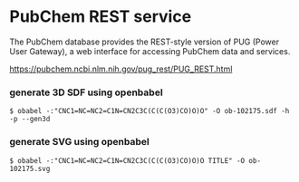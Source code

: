 PubChem REST service
====================

The PubChem database provides the REST-style version of PUG
(Power User Gateway), a web interface for accessing PubChem data and services.

https://pubchem.ncbi.nlm.nih.gov/pug_rest/PUG_REST.html

### generate 3D SDF using openbabel

```
$ obabel -:"CNC1=NC=NC2=C1N=CN2C3C(C(C(O3)CO)O)O" -O ob-102175.sdf -h -p --gen3d
```

### generate SVG using openbabel
```
$ obabel -:"CNC1=NC=NC2=C1N=CN2C3C(C(C(O3)CO)O)O TITLE" -O ob-102175.svg
```
